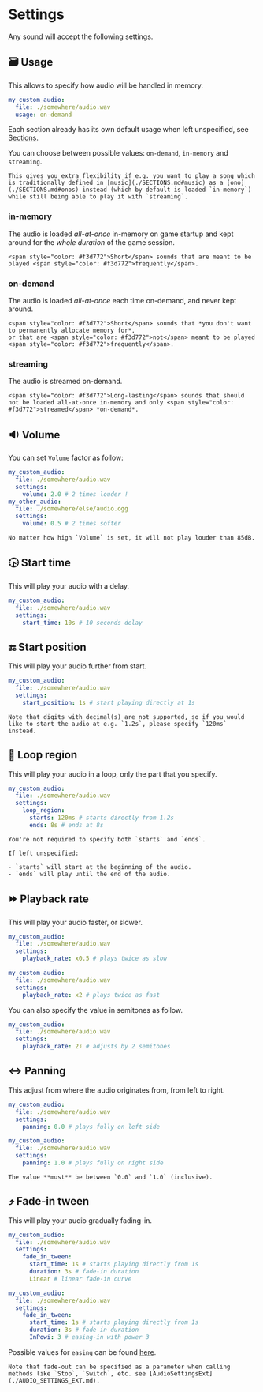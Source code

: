 # Settings

Any sound will accept the following settings.

## 🗃️ Usage

This allows to specify how audio will be handled in memory.

```yml
my_custom_audio:
  file: ./somewhere/audio.wav
  usage: on-demand
```

Each section already has its own default usage when left unspecified, see [Sections](./SECTIONS.md).

You can choose between possible values: `on-demand`, `in-memory` and `streaming`.

```admonish bulb title="Extra flexibility"
This gives you extra flexibility if e.g. you want to play a song which is traditionally defined in [music](./SECTIONS.md#music) as a [ono](./SECTIONS.md#onos) instead (which by default is loaded `in-memory`) while still being able to play it with `streaming`.
```

### in-memory

The audio is loaded *all-at-once* in-memory on game startup and kept around for the *whole duration* of the game session.

```admonish info title="Best used for"
<span style="color: #f3d772">Short</span> sounds that are meant to be played <span style="color: #f3d772">frequently</span>.
```

### on-demand

The audio is loaded *all-at-once* each time on-demand, and never kept around.
  
```admonish info title="Best used for"
<span style="color: #f3d772">Short</span> sounds that *you don't want to permanently allocate memory for*,  
or that are <span style="color: #f3d772">not</span> meant to be played <span style="color: #f3d772">frequently</span>.
```

### streaming

The audio is streamed on-demand.
  
```admonish info title="Best used for"
<span style="color: #f3d772">Long-lasting</span> sounds that should not be loaded all-at-once in-memory and only <span style="color: #f3d772">streamed</span> *on-demand*.
```

## 🔉 Volume

You can set `Volume` factor as follow:

```yml
my_custom_audio:
  file: ./somewhere/audio.wav
  settings:
    volume: 2.0 # 2 times louder !
my_other_audio:
  file: ./somewhere/else/audio.ogg
  settings:
    volume: 0.5 # 2 times softer
```

```admonish info
No matter how high `Volume` is set, it will not play louder than 85dB.
```

## 🕟 Start time

This will play your audio with a delay.

```yml
my_custom_audio:
  file: ./somewhere/audio.wav
  settings:
    start_time: 10s # 10 seconds delay
```

## 🔚 Start position

This will play your audio further from start.

```yml
my_custom_audio:
  file: ./somewhere/audio.wav
  settings:
    start_position: 1s # start playing directly at 1s
```

```admonish warning
Note that digits with decimal(s) are not supported, so if you would like to start the audio at e.g. `1.2s`, please specify `120ms` instead.
```

## 🔁 Loop region

This will play your audio in a loop, only the part that you specify.

```yml
my_custom_audio:
  file: ./somewhere/audio.wav
  settings:
    loop_region:
      starts: 120ms # starts directly from 1.2s
      ends: 8s # ends at 8s
```

```admonish hint
You're not required to specify both `starts` and `ends`.

If left unspecified:

- `starts` will start at the beginning of the audio.
- `ends` will play until the end of the audio.
```

## ⏩ Playback rate

This will play your audio faster, or slower.

```yml
my_custom_audio:
  file: ./somewhere/audio.wav
  settings:
    playback_rate: x0.5 # plays twice as slow
```

```yml
my_custom_audio:
  file: ./somewhere/audio.wav
  settings:
    playback_rate: x2 # plays twice as fast
```

You can also specify the value in semitones as follow.

```yml
my_custom_audio:
  file: ./somewhere/audio.wav
  settings:
    playback_rate: 2♯ # adjusts by 2 semitones
```

## ↔️ Panning

This adjust from where the audio originates from, from left to right.

```yml
my_custom_audio:
  file: ./somewhere/audio.wav
  settings:
    panning: 0.0 # plays fully on left side
```

```yml
my_custom_audio:
  file: ./somewhere/audio.wav
  settings:
    panning: 1.0 # plays fully on right side
```

```admonish warning
The value **must** be between `0.0` and `1.0` (inclusive).
```

## ⤴️ Fade-in tween

This will play your audio gradually fading-in.

```yml
my_custom_audio:
  file: ./somewhere/audio.wav
  settings:
    fade_in_tween:
      start_time: 1s # starts playing directly from 1s
      duration: 3s # fade-in duration
      Linear # linear fade-in curve
```

```yml
my_custom_audio:
  file: ./somewhere/audio.wav
  settings:
    fade_in_tween:
      start_time: 1s # starts playing directly from 1s
      duration: 3s # fade-in duration
      InPowi: 3 # easing-in with power 3
```

Possible values for `easing` can be found [here](https://docs.rs/kira/latest/kira/tween/enum.Easing.html).

```admonish hint
Note that fade-out can be specified as a parameter when calling methods like `Stop`, `Switch`, etc. see [AudioSettingsExt](./AUDIO_SETTINGS_EXT.md).
```
